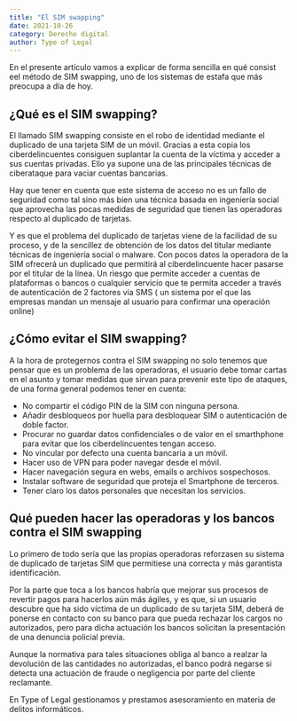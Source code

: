```yaml
---
title: "El SIM swapping"
date: 2021-10-26
category: Derecho digital
author: Type of Legal
---
```


En el presente artículo vamos a explicar de forma sencilla en qué consist eel método de SIM swapping, uno de los sistemas de estafa que más preocupa a día de hoy.

**¿Qué es el SIM swapping?**
----------------------------

El llamado SIM swapping consiste en el robo de identidad mediante el duplicado de una tarjeta SIM de un móvil. Gracias a esta copia los ciberdelincuentes consiguen suplantar la cuenta de la víctima y acceder a sus cuentas privadas. Ello ya supone una de las principales técnicas de ciberataque para vaciar cuentas bancarias.

Hay que tener en cuenta que este sistema de acceso no es un fallo de seguridad como tal sino más bien una técnica basada en ingeniería social que aprovecha las pocas medidas de seguridad que tienen las operadoras respecto al duplicado de tarjetas.

Y es que el problema del duplicado de tarjetas viene de la facilidad de su proceso, y de la sencillez de obtención de los datos del titular mediante técnicas de ingeniería social o malware. Con pocos datos la operadora de la SIM ofrecerá un duplicado que permitirá al ciberdelincuente hacer pasarse por el titular de la línea. Un riesgo que permite acceder a cuentas de plataformas o bancos o cualquier servicio que te permita acceder a través de autenticación de 2 factores vía SMS ( un sistema por el que las empresas mandan un mensaje al usuario para confirmar una operación online)

**¿Cómo evitar el SIM swapping?**
---------------------------------

A la hora de protegernos contra el SIM swapping no solo tenemos que pensar que es un problema de las operadoras, el usuario debe tomar cartas en el asunto y tomar medidas que sirvan para prevenir este tipo de ataques, de una forma general podemos tener en cuenta:

*   No compartir el código PIN de la SIM con ninguna persona.
*   Añadir desbloqueos por huella para desbloquear SIM o autenticación de doble factor.
*   Procurar no guardar datos confidenciales o de valor en el smarthphone para evitar que los ciberdelincuentes tengan acceso.
*   No vincular por defecto una cuenta bancaria a un móvil.
*   Hacer uso de VPN para poder navegar desde el móvil.
*   Hacer navegación segura en webs, emails o archivos sospechosos.
*   Instalar software de seguridad que proteja el Smartphone de terceros.
*   Tener claro los datos personales que necesitan los servicios.

**Qué pueden hacer las operadoras y los bancos contra el SIM swapping**
-----------------------------------------------------------------------

Lo primero de todo sería que las propias operadoras reforzasen su sistema de duplicado de tarjetas SIM que permitiese una correcta y más garantista identificación.

Por la parte que toca a los bancos habría que mejorar sus procesos de revertir pagos para hacerlos aún más ágiles, y es que, si un usuario descubre que ha sido víctima de un duplicado de su tarjeta SIM, deberá de ponerse en contacto con su banco para que pueda rechazar los cargos no autorizados, pero para dicha actuación los bancos solicitan la presentación de una denuncia policial previa.

Aunque la normativa para tales situaciones obliga al banco a realzar la devolución de las cantidades no autorizadas, el banco podrá negarse si detecta una actuación de fraude o negligencia por parte del cliente reclamante.

En Type of Legal gestionamos y prestamos asesoramiento en materia de delitos informáticos.
